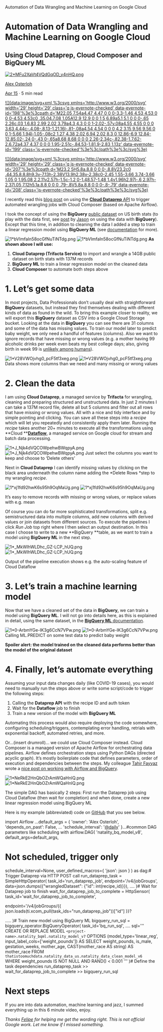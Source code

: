 Automation of Data Wrangling and Machine Learning on Google Cloud

# Automation of Data Wrangling and Machine Learning on Google Cloud

## Using Cloud Dataprep, Cloud Composer and BigQuery ML

[![2*MFu2XaVt4VQdGqOD_y4nHQ.png](../_resources/cdbf57a90737f2d91cd1a85ab0ac46e7.png)](https://medium.com/@aosterloh34?source=post_page-----7de6a80fde91----------------------)

[Alex Osterloh](https://medium.com/@aosterloh34?source=post_page-----7de6a80fde91----------------------)

[Apr 15](https://medium.com/google-cloud/automation-of-data-wrangling-and-machine-learning-on-google-cloud-7de6a80fde91?source=post_page-----7de6a80fde91----------------------) · 5 min read

[![](data:image/svg+xml,%3csvg xmlns='http://www.w3.org/2000/svg' width='29' height='29' class='q js-evernote-checked' data-evernote-id='198'%3e%3cpath d='M22.05 7.54a4.47 4.47 0 0 0-3.3-1.46 4.53 4.53 0 0 0-4.53 4.53c0 .35.04.7.08 1.05A12.9 12.9 0 0 1 5 6.89a5.1 5.1 0 0 0-.65 2.26c.03 1.6.83 2.99 2.02 3.79a4.3 4.3 0 0 1-2.02-.57v.08a4.55 4.55 0 0 0 3.63 4.44c-.4.08-.8.13-1.21.16l-.81-.08a4.54 4.54 0 0 0 4.2 3.15 9.56 9.56 0 0 1-5.66 1.94l-1.05-.08c2 1.27 4.38 2.02 6.94 2.02 8.3 0 12.86-6.9 12.84-12.85.02-.24 0-.43 0-.65a8.68 8.68 0 0 0 2.26-2.34c-.82.38-1.7.62-2.6.72a4.37 4.37 0 0 0 1.95-2.51c-.84.53-1.81.9-2.83 1.13z' data-evernote-id='199' class='js-evernote-checked'%3e%3c/path%3e%3c/svg%3e)](https://medium.com/p/7de6a80fde91/share/twitter?source=post_actions_header---------------------------)

[![](data:image/svg+xml,%3csvg xmlns='http://www.w3.org/2000/svg' width='29' height='29' class='q js-evernote-checked' data-evernote-id='207'%3e%3cpath d='M23.2 5H5.8a.8.8 0 0 0-.8.8V23.2c0 .44.35.8.8.8h9.3v-7.13h-2.38V13.9h2.38v-2.38c0-2.45 1.55-3.66 3.74-3.66 1.05 0 1.95.08 2.2.11v2.57h-1.5c-1.2 0-1.48.57-1.48 1.4v1.96h2.97l-.6 2.97h-2.37l.05 7.12h5.1a.8.8 0 0 0 .79-.8V5.8a.8.8 0 0 0-.8-.79' data-evernote-id='208' class='js-evernote-checked'%3e%3c/path%3e%3c/svg%3e)](https://medium.com/p/7de6a80fde91/share/facebook?source=post_actions_header---------------------------)

I recently read this [blog post](https://cloud.google.com/blog/products/data-analytics/how-to-orchestrate-cloud-dataprep-jobs-using-cloud-composer) on using the [**Cloud Dataprep** API](https://cloud.google.com/dataprep/docs/html/API-JobGroups-Create-v4_145281446) to trigger automated wrangling jobs with Cloud Composer (based on Apache Airflow).

I took the concept of using the **BigQuery**  [public dataset](https://cloud.google.com/bigquery/public-data?csw=1) on US birth stats (to play with the data first, see [post](https://medium.com/@ImJasonH/exploring-natality-data-with-bigquery-ed9b7fc6478a) by [Jason](https://medium.com/u/4a0637341451?source=post_page-----7de6a80fde91----------------------) on using the data with **BigQuery**). Except that this time, in addition to cleaning the data I added a step to train a linear regression model using **BigQuery ML** (see [documentation](https://cloud.google.com/bigquery-ml/docs/bigqueryml-natality) for more).

![1*bVImfaIn58ocGfNuTiNTdg.png](../_resources/a89d01f3723b3b5375d538e7f0dbbbe5.png)
![1*bVImfaIn58ocGfNuTiNTdg.png](../_resources/2161d25fcd7af325ad64ed197465caea.png)
**As shown above I will use:**
1. **Cloud Dataprep (Trifacta Service)** to
import and wrangle a 14GB public dataset on birth stats with 137M records
2. **BigQuery ML** to
train a linear regression model on the cleaned data
3. **Cloud Composer** to
automate both steps above

# 1. Let’s get some data

In most projects, Data Professionals don’t usually deal with straightforward **BigQuery** datasets, but instead they find themselves dealing with different kinds of data as found in the wild. To bring this example closer to reality, we will export this **BigQuery** dataset as CSV into a Google Cloud Storage bucket. Looking at the data in **BigQuery** you can see there are 31 columns and some of the data has missing values. To train our model later to predict baby weight, we only need a handful of features (columns). Also we want to ignore records that have missing or wrong values (e.g. a mother having 99 alcoholic drinks per week even beats my best college days; also, giving birth in week 99 is [unlikely among humans](https://www.livescience.com/33086-what-animal-has-the-longest-pregnancy.html)).

![1*V28VWOjvhg0_pcF5tf3xeg.png](../_resources/5fe60d846c9960e2632dc91578979e39.png)
![1*V28VWOjvhg0_pcF5tf3xeg.png](../_resources/b363416dc3206aa08507b650eee8f0ea.png)
Data shows more columns than we need and many missing or wrong values

# 2. Clean the data

I am using **Cloud Dataprep**, a managed service by **Trifacta** for wrangling, cleaning and preparing structured and unstructured data. In just 2 minutes I can take a 137M record file, delete all but 5 columns and filter out all rows that have missing or wrong values. All with a nice and tidy interface and by simple pointing and clicking. You can save all these steps into a *recipe* which will let you repeatedly and consistently apply them later. Running the *recipe* takes another 20+ minutes to execute all the transformations using **Cloud **[**Dataflow**](https://cloud.google.com/dataflow), a managed service on Google cloud for stream and batch data processing.

![1*J_Njk4dVQCOWpehwBWqpyA.png](../_resources/623ad0592102fccd050902f114669bef.png)
![1*J_Njk4dVQCOWpehwBWqpyA.png](../_resources/1c8f8faf397a1fbcfb75412b4367040f.png)
Just select the columns you want to keep and choose to ‘Delete others’

Next in **Cloud Dataprep** I can identify missing values by clicking on the black area underneath the column name adding the *Delete Rows *step to my wrangling *recipe*.

![1*xj1fd92hwK6s95h9OqMaUg.png](../_resources/08f0c9ee00058ac05d5e1993465b0279.png)
![1*xj1fd92hwK6s95h9OqMaUg.png](../_resources/80a77bcb309e2b4d723171d00777576c.png)

It’s easy to remove records with missing or wrong values, or replace values with e.g. mean

Of course you can do far more sophisticated transformations, split e.g. semistructured data into multiple columns, add new columns with derived values or join datasets from different sources. To execute the pipelines I click *Run Job* top right where I then select an output destination. In this case I choose to write to a new **BigQuery **table, as we want to train a model using **BigQuery ML** in the next step.

![1*_MkWlhWLDhc_GZ-LCP_hUQ.png](../_resources/48f387b565d65757e0a47ff573b632d8.png)
![1*_MkWlhWLDhc_GZ-LCP_hUQ.png](../_resources/6b11d688bb561c9607230bb90d889a53.png)

Output of the pipeline execution shows e.g. the auto-scaling feature of Cloud Dataflow

# 3. Let’s train a machine learning model

Now that we have a cleaned set of the data in **BigQuery,** we can train a model using **BigQuery ML**. I will not go into details here, as this is explained in detail, using the same dataset, in the [**BigQuery ML** documentation](https://cloud.google.com/bigquery-ml/docs/bigqueryml-natality).

![1*0-ArbmYGe-IK3g6CcN7VPw.png](../_resources/35f8bff07926ab86e0abd9230e507cb1.png)
![1*0-ArbmYGe-IK3g6CcN7VPw.png](../_resources/e0046917c06b0bac89718dc95e1c6ba4.png)
Calling ML.PREDICT on some test data to predict baby weight

**Spoiler alert: the model trained on the cleaned data performs better than the model of the original dataset**

# 4. Finally, let’s automate everything

Assuming your input data changes daily (like COVID-19 cases), you would need to manually run the steps above or write some script/code to trigger the following steps:

1. Calling the **Dataprep API** with the recipe ID and auth token
2. Wait for the **Dataflow** job to finish
3. Train a new version of the model with **BigQuery ML**

Automating this process would also require deploying the code somewhere, configuring scheduling/triggers, contemplating error handling, retrials with exponential backoff, automated retries, and more.

Or…(insert drumroll)… we could use Cloud Composer instead. Cloud Composer is a managed version of Apache Airflow for orchestrating data pipelines. Airflow defines orchestration steps using Python DAGs (directed acyclic graph). It’s mostly boilerplate code that defines parameters, order of execution and dependencies between the steps. My colleague [Tahir Fayyaz](https://medium.com/u/61dbd674077e?source=post_page-----7de6a80fde91----------------------) wrote a [nice post on working with Airflow and BigQuery](https://cloud.google.com/blog/products/gcp/how-to-aggregate-data-for-bigquery-using-apache-airflow).

![1*NeRkE2HnQbOZrAmWQaHnlQ.png](../_resources/889602762bd17cb27b0a19750f52a99e.png)
![1*NeRkE2HnQbOZrAmWQaHnlQ.png](../_resources/75659165ba1175dfc232b114d8b9b70f.png)

The simple DAG has basically 2 steps: First run the Dataprep job using Cloud Dataflow (then wait for completion) and when done, create a new linear regression model using BigQuery ML

Here is my example (abbreviated) code on [GitHub](https://github.com/aosterloh/natality-bqml-composer-dataprep/blob/master/dataprep-bqml-pipeline_v7.py) that you see below.

import Airflow
...default_args = {
'owner': 'Alex Osterloh',
'depends_on_past': False,
...
'schedule_interval': '[@daily](http://twitter.com/daily)'
}...#common DAG parameters like scheduling
with airflow.DAG(
'natality_bq_model_v8',
default_args=default_args,

# Not scheduled, trigger only

schedule_interval=None,
user_defined_macros={
'json': json
}
) as dag:# Trigger Dataprep via HTTP POST call
run_dataprep_task = SimpleHttpOperator(
task_id='run_dataprep_job',
endpoint='/v4/jobGroups',
data=json.dumps({"wrangledDataset": {"id": int(recipe_id)}}),
....
)# Wait for Dataprep job to finish
wait_for_dataprep_job_to_complete = HttpSensor(
task_id='wait_for_dataprep_job_to_complete',

endpoint='/v4/jobGroups/{{ json.loads(ti.xcom_pull(task_ids="run_dataprep_job"))["id"] }}?

.....
)# Train new model using BigQuery ML
bigquery_run_sql = bigquery_operator.BigQueryOperator(
task_id='bq_run_sql',
....
sql='''
CREATE OR REPLACE MODEL `<project-name>.natality_bqml.natality_model_v7`
OPTIONS
(model_type='linear_reg', input_label_cols=['weight_pounds']) AS
SELECT
weight_pounds,
is_male,
gestation_weeks,
mother_age,
CAST(mother_race AS string) AS mother_race
FROM
`thatistoomuchdata.natality_data_us.natality_data_clean_model_v6`
WHERE
weight_pounds IS NOT NULL
AND RAND() < 0.001
'''
)# Define the task dependencies
run_dataprep_task >> wait_for_dataprep_job_to_complete >> bigquery_run_sql

# Next steps

If you are into data automation, machine learning and jazz, I summed everything up in this 6 minute video, enjoy.

*Thanks *[*Felipe*](https://www.linkedin.com/in/felipemartina/)* for helping me get the wording right. This is not official Google work. Let me know if I missed something.*